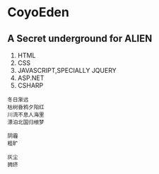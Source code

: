 # CoyoEden #
## A Secret underground for ALIEN ##
  1. HTML
  1. CSS
  1. JAVASCRIPT,SPECIALLY JQUERY
  1. ASP.NET
  1. CSHARP

```
冬日渐远
枯树昏鸦夕阳红
川流不息人海里
漂泊北国归根梦

阴霾
粗旷

灰尘
拥挤
```